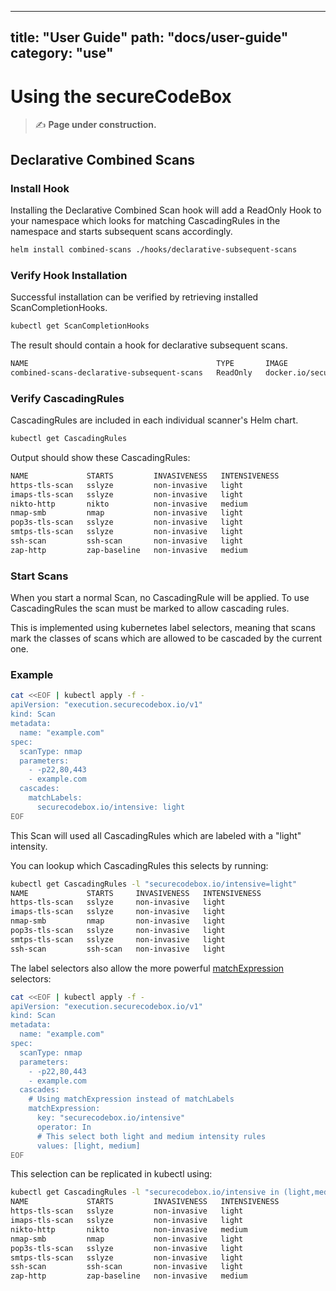 <!--
SPDX-FileCopyrightText: 2020 iteratec GmbH

SPDX-License-Identifier: Apache-2.0
-->

---
title: "User Guide"
path: "docs/user-guide"
category: "use"
---

<!-- end -->

# Using the secureCodeBox


> ✍ **Page under construction.**

## Declarative Combined Scans

### Install Hook

Installing the Declarative Combined Scan hook will add a ReadOnly Hook to your namespace which looks for matching CascadingRules in the namespace and starts subsequent scans accordingly.

```bash
helm install combined-scans ./hooks/declarative-subsequent-scans
```

### Verify Hook Installation

Successful installation can be verified by retrieving installed ScanCompletionHooks.

```bash
kubectl get ScanCompletionHooks
```

The result should contain a hook for declarative subsequent scans.

```bash
NAME                                          TYPE       IMAGE
combined-scans-declarative-subsequent-scans   ReadOnly   docker.io/securecodebox/hook-declarative-subsequent-scans:latest
```

### Verify CascadingRules

CascadingRules are included in each individual scanner's Helm chart.

```bash
kubectl get CascadingRules
```

Output should show these CascadingRules:

```bash
NAME             STARTS         INVASIVENESS   INTENSIVENESS
https-tls-scan   sslyze         non-invasive   light
imaps-tls-scan   sslyze         non-invasive   light
nikto-http       nikto          non-invasive   medium
nmap-smb         nmap           non-invasive   light
pop3s-tls-scan   sslyze         non-invasive   light
smtps-tls-scan   sslyze         non-invasive   light
ssh-scan         ssh-scan       non-invasive   light
zap-http         zap-baseline   non-invasive   medium
```

### Start Scans

When you start a normal Scan, no CascadingRule will be applied.
To use CascadingRules the scan must be marked to allow cascading rules.

This is implemented using kubernetes label selectors, meaning that scans mark the classes of scans which are allowed to be cascaded by the current one.

### Example

```bash
cat <<EOF | kubectl apply -f -
apiVersion: "execution.securecodebox.io/v1"
kind: Scan
metadata:
  name: "example.com"
spec:
  scanType: nmap
  parameters:
    - -p22,80,443
    - example.com
  cascades:
    matchLabels:
      securecodebox.io/intensive: light
EOF
```

This Scan will used all CascadingRules which are labeled with a "light" intensity.

You can lookup which CascadingRules this selects by running:

```bash
kubectl get CascadingRules -l "securecodebox.io/intensive=light"
NAME             STARTS     INVASIVENESS   INTENSIVENESS
https-tls-scan   sslyze     non-invasive   light
imaps-tls-scan   sslyze     non-invasive   light
nmap-smb         nmap       non-invasive   light
pop3s-tls-scan   sslyze     non-invasive   light
smtps-tls-scan   sslyze     non-invasive   light
ssh-scan         ssh-scan   non-invasive   light
```

The label selectors also allow the more powerful [matchExpression](https://kubernetes.io/docs/concepts/overview/working-with-objects/labels/#set-based-requirement) selectors:

```bash
cat <<EOF | kubectl apply -f -
apiVersion: "execution.securecodebox.io/v1"
kind: Scan
metadata:
  name: "example.com"
spec:
  scanType: nmap
  parameters:
    - -p22,80,443
    - example.com
  cascades:
    # Using matchExpression instead of matchLabels
    matchExpression:
      key: "securecodebox.io/intensive"
      operator: In
      # This select both light and medium intensity rules
      values: [light, medium]
EOF
```

This selection can be replicated in kubectl using:

```bash
kubectl get CascadingRules -l "securecodebox.io/intensive in (light,medium)"
NAME             STARTS         INVASIVENESS   INTENSIVENESS
https-tls-scan   sslyze         non-invasive   light
imaps-tls-scan   sslyze         non-invasive   light
nikto-http       nikto          non-invasive   medium
nmap-smb         nmap           non-invasive   light
pop3s-tls-scan   sslyze         non-invasive   light
smtps-tls-scan   sslyze         non-invasive   light
ssh-scan         ssh-scan       non-invasive   light
zap-http         zap-baseline   non-invasive   medium
```
